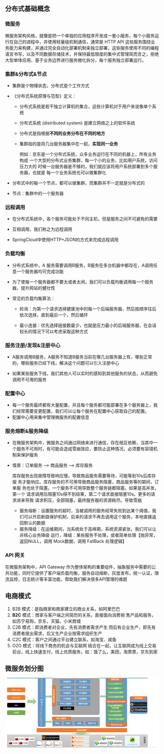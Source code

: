 

## 分布式基础概念

### 微服务

微服务架构风格，就像是把一个单独的应用程序开发成一套小服务，每个小服务运行在自己的进程中，并使用轻量级机制通信，通常是 HTTP API 这些服务围绕业务能力来构建，并通过完全自动化部署机制来独立部署，这些服务使用不同的编程语言书写，以及不同数据存储技术，并保持最低限度的集中式管理简而言之，拒绝大型单体应用，基于业务边界进行服务微化拆分，每个服务独立部署运行。

### 集群&分布式&节点

- 集群是个物理状态，分布式是个工作方式

- 《分布式系统原理与范型》定义：

  - 分布式系统是若干独立计算机的集合，这些计算机对于用户来说像单个系统

  - 分布式系统 (distributed system) 是建立网络之上的软件系统

  - 分布式是指根据**不同的业务分布在不同的地方**

  - 集群指的是将几台服务器集中在一起，**实现同一业务**

    例如：京东是一个分布式系统，众多业务运行在不同的机器上，所有业务构成
    一个大型的分布式业务集群，每一个小的业务，比如用户系统，访问压力大的
    时候一台服务器是不够的，我们就应该将用户系统部署到多个服务器，也就是
    每一个业务系统也可以做集群化

- 分布式中的每一个节点，都可以做集群，而集群并不一定就是分布式的


- 节点：集群中的一个服务器


### 远程调用

- 在分布式系统中，各个服务可能处于不同主机，但是服务之间不可避免的需要
- 互相调用，我们称之为远程调用

- SpringCloud中使用HTTP+JSON的方式来完成远程调用


### 负载均衡

- 
  分布式系统中，A 服务需要调用B服务，B服务在多台机器中都存在，A调用任意一个服务器均可完成功能

- 为了使每一个服务器都不要太或者太闲，我们可以负载均衡调用每一个服务器，提升网站的健壮性

- 常见的负载均衡算法：

  - 轮询：为第一个请求选择健康池中的每一个后端服务器，然后按顺序往后依次选择，直到最后一个，然后循环

  - 最小连接：优先选择链接数最少，也就是压力最小的后端服务器，在会话较长的情况下可以考虑采取这种方式


### 服务注册/发现&注册中心

- A服务调用B服务，A服务不知道B服务当前在哪几台服务器上有，哪些正常的，哪些服务已经下线，解决这个问题可以引入注册中心

- 
  如果某些服务下线，我们其他人可以实时的感知到其他服务的状态，从而避免调用不可用的服务


### 配置中心

- 每一个服务最终都有大量配置，并且每个服务都可能部署在多个服务器上，我们经常需要变更配置，我们可以让每个服务在配置中心获取自己的配置。
- 配置中心用来集中管理微服务的配置信息

### 服务熔断&服务降级

- 在微服务架构中，微服务之间通过网络来进行通信，存在相互依赖，当其中一个服务不可用时，有可能会造成雪崩效应，要防止这种情况，必须要有容错机制来保护服务

- 情景：订单服务 --> 商品服务 --> 库存服务

  库存服务出现故障导致响应慢，导致商品服务需要等待，可能等到10s后库存服
  务才能响应。库存服务的不可用导致商品服务阻塞，商品服务等的期间，订单服
  务也处于阻塞。一个服务不可用导致整个服务链都阻塞。如果是高并发，第一个
  请求调用后阻塞10s得不到结果，第二个请求直接阻塞10s。更多的请求进来导致
  请求积压，全部阻塞，最终服务器的资源耗尽。导致雪崩

  - 服务熔断：设置服务的超时，当被调用的服务经常失败到达某个阈值，我们可以开启断路保护机制，后来的请求不再去调用这个服务，本地直接返回默认的数据
  - 服务降级：在运维期间，当系统处于高峰期，系统资源紧张，我们可以让非核心业务降级
    运行，降级：某些服务不处理，或者简单处理【抛异常，返回NULL，调用 Mock数据，调用 FallBack 处理逻辑】

### API 网关

在微服务架构中，API Gateway 作为整体架构的重要组件，抽象服务中需要的公共功能，同时它提供了客户端负载均衡，服务自动熔断，灰度发布，统一认证，限流监控，日志统计等丰富功能，帮助我们解决很多API管理的难题

## 电商模式

1. B2B 模式：是指商家和商家建立的商业关系，如阿里巴巴
2. **B2C** 模式：商家与客户端之间简历的关系，直接面向消费销 售产品和服务，如苏宁易购，京东，天猫，小米商城
3. C2B 模式：即消费者对企业，先有消费者需求产生 而后有企业生产，即先有消费者提出需求，后又生产企业按需求组织生产
4. C2C 模式：客户之间通过平台建立联系，如淘宝、咸鱼
5. O2O 模式：将线下商务的机会与互联网 结合在一起，让互联网成为线上交易前台，线上快速支付，线上优质服务，如：饿了么，美团，淘票票，京东到家

## 微服务划分图

![在这里插入图片描述](01_起步.assets/watermark,type_ZmFuZ3poZW5naGVpdGk,shadow_10,text_aHR0cHM6Ly9ibG9nLmNzZG4ubmV0L3VuaXF1ZV9wZXJmZWN0,size_16,color_FFFFFF,t_70.png)